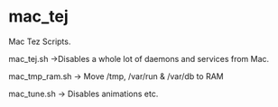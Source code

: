 mac_tej
=======

Mac Tez Scripts.

mac_tej.sh ->Disables a whole lot of daemons and services from Mac.

mac_tmp_ram.sh -> Move /tmp, /var/run & /var/db to RAM

mac_tune.sh -> Disables animations etc.
